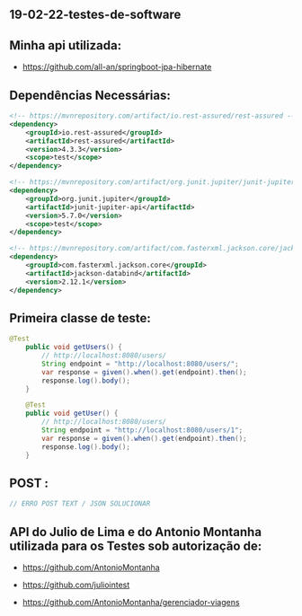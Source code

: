 ## 19-02-22-testes-de-software

## Minha api utilizada:

- https://github.com/all-an/springboot-jpa-hibernate

## Dependências Necessárias:

```xml
<!-- https://mvnrepository.com/artifact/io.rest-assured/rest-assured -->
<dependency>
    <groupId>io.rest-assured</groupId>
    <artifactId>rest-assured</artifactId>
    <version>4.3.3</version>
    <scope>test</scope>
</dependency>

<!-- https://mvnrepository.com/artifact/org.junit.jupiter/junit-jupiter-api -->
<dependency>
    <groupId>org.junit.jupiter</groupId>
    <artifactId>junit-jupiter-api</artifactId>
    <version>5.7.0</version>
    <scope>test</scope>
</dependency>

<!-- https://mvnrepository.com/artifact/com.fasterxml.jackson.core/jackson-databind -->
<dependency>
    <groupId>com.fasterxml.jackson.core</groupId>
    <artifactId>jackson-databind</artifactId>
    <version>2.12.1</version>
</dependency>

```

## Primeira classe de teste:

```java
@Test
    public void getUsers() {
        // http://localhost:8080/users/
        String endpoint = "http://localhost:8080/users/";
        var response = given().when().get(endpoint).then();
        response.log().body();
    }

    @Test
    public void getUser() {
        // http://localhost:8080/users/
        String endpoint = "http://localhost:8080/users/1";
        var response = given().when().get(endpoint).then();
        response.log().body();
    }
```

## POST :

```java
// ERRO POST TEXT / JSON SOLUCIONAR
```

## API do Julio de Lima e do Antonio Montanha utilizada para os Testes sob autorização de:

- https://github.com/AntonioMontanha
- https://github.com/juliointest

- https://github.com/AntonioMontanha/gerenciador-viagens